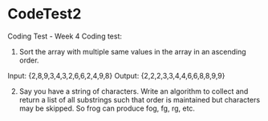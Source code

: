 # CodeTest2

Coding Test - Week 4
Coding test:

1. Sort the array with multiple same values in the array in an ascending order.

Input: {2,8,9,3,4,3,2,6,6,2,4,9,8}
Output: {2,2,2,3,3,4,4,6,6,8,8,9,9}

2. Say you have a string of characters. Write an algorithm to collect and return a list of all substrings such that order is maintained but characters may be skipped. So frog can produce fog, fg, rg, etc.
